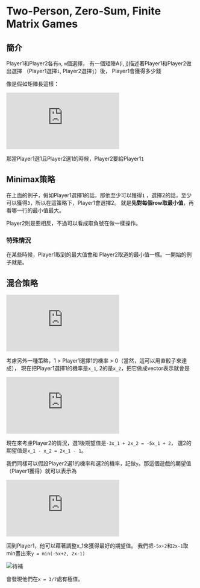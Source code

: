 # Two-Person, Zero-Sum, Finite Matrix Games

## 簡介

Player1和Player2各有`n`, `m`個選擇，
有一個矩陣A(i, j)描述著Player1和Player2做出選擇
（Player1選擇`i`, Player2選擇`j`）後，
Player1會獲得多少錢

像是假如矩陣長這樣：

![](https://latex.codecogs.com/gif.latex?%5Cbegin%7Bbmatrix%7D%201%20%26%202%5C%5C%203%20%26%204%20%5Cend%7Bbmatrix%7D)

那當Player1選1且Player2選1的時候，Player2要給Player1`1`

## Minimax策略

在上面的例子，假如Player1選擇1的話，那他至少可以獲得`1`
，選擇2的話，至少可以獲得`3`，所以在這策略下，Player1會選擇2。
就是**先對每個row取最小值**，再看哪一行的最小值最大。

Player2則是要相反，不過可以看成取負號在做一樣操作。

### 特殊情況

在某些時候，Player1取到的最大值會和
Player2取道的最小值一樣。一開始的例子就是。

## 混合策略

![](https://latex.codecogs.com/gif.latex?M%20%3D%20%5Cbegin%7Bbmatrix%7D%20-3%20%26%201%5C%5C%202%20%26%20-1%20%5Cend%7Bbmatrix%7D)

考慮另外一種策略，1 > Player1選擇1的機率 > 0（當然，這可以用直骰子來達成），
現在把Player1選擇1的機率是`x_1`, 2的是`x_2`，把它做成vector表示就會是

![](https://latex.codecogs.com/gif.latex?x%20%3D%20%5Cbegin%7Bbmatrix%7D%20x_1%20%5C%5C%20x_2%20%5Cend%7Bbmatrix%7D)

現在來考慮Player2的情況，選1後期望值是`-3x_1 + 2x_2 = -5x_1 + 2`，
選2的期望值是`x_1 - x_2 = 2x_1 - 1`。

我們同樣可以假設Player2選1的機率和選2的機率，記做`y`。那這個遊戲的期望值（Player1獲得）就可以表示為 

![](https://latex.codecogs.com/gif.latex?x%5ETM%20y)

回到Player1，他可以藉著調整x_1來獲得最好的期望值。
我們把`-5x+2`和`2x-1`取min畫出來`y = min(-5x+2, 2x-1)`

![待補]()

會發現他們在`x = 3/7`處有極值。







